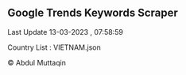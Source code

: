 

## Google Trends Keywords Scraper 
 
Last Update 13-03-2023 , 07:58:59

Country List :
VIETNAM.json



© Abdul Muttaqin 
